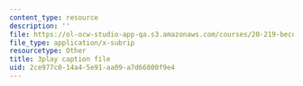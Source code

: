 ```yaml
---
content_type: resource
description: ''
file: https://ol-ocw-studio-app-qa.s3.amazonaws.com/courses/20-219-becoming-the-next-bill-nye-writing-and-hosting-the-educational-show-january-iap-2015/2ce977c014a45e91aa09a7d66800f9e4_RMSuV5fwCnE.vtt
file_type: application/x-subrip
resourcetype: Other
title: 3play caption file
uid: 2ce977c0-14a4-5e91-aa09-a7d66800f9e4
---
```

